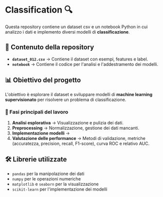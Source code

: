 # Classification 🔍  

Questa repository contiene un dataset csv e un notebook Python in cui analizzo i dati e implemento diversi modelli di **classificazione**.  

## 📌 Contenuto della repository  
- **`dataset_012.csv`** → Contiene il dataset con esempi, features e label.   
- **`notebook`** → Contiene il codice per l'analisi e l'addestramento dei modelli.  

## 📊 Obiettivo del progetto  
L'obiettivo è esplorare il dataset e sviluppare modelli di **machine learning supervisionato** per risolvere un problema di classificazione.  

### 🔎 Fasi principali del lavoro  
1. **Analisi esplorativa** → Visualizzazione e pulizia dei dati.  
2. **Preprocessing** → Normalizzazione, gestione dei dati mancanti.  
3. **Implementazione modelli** →   
4. **Valutazione delle performance** → Metodi di validazione, metriche (accuratezza, precision, recall, F1-score), curva ROC e relativo AUC.  

## 🛠️ Librerie utilizzate  
- `pandas` per la manipolazione dei dati  
- `numpy` per le operazioni numeriche  
- `matplotlib` e `seaborn` per la visualizzazione  
- `scikit-learn` per l'implementazione dei modelli  
